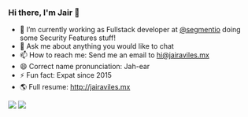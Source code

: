 ### Hi there, I'm Jair 👋

<!--
**JairAviles/JairAviles** is a ✨ _special_ ✨ repository because its `README.md` (this file) appears on your GitHub profile.

Here are some ideas to get you started:
-->

- 🔭 I’m currently working as Fullstack developer at [@segmentio](https://github.com/segmentio) doing some Security Features stuff!
- 💬 Ask me about anything you would like to chat
- 📫 How to reach me: Send me an email to <hi@jairaviles.mx>
- 😄 Correct name pronunciation: Jah-ear
- ⚡ Fun fact: Expat since 2015
- 🌎 Full resume: <http://jairaviles.mx>

![](https://github-readme-stats.vercel.app/api?username=jairaviles&show_icons=true&line_height=21&show_icons=true&theme=vue&hide_border=true&count_private=true)
![](https://github-readme-stats.vercel.app/api/top-langs/?username=jairaviles&show_icons=true&count_private=true&layout=compact&theme=vue&hide_border=true&hide=html,css)
